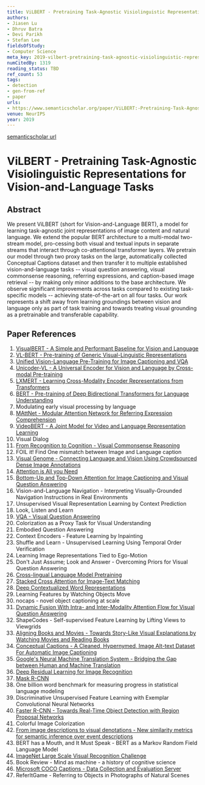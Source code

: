 ```yaml
---
title: ViLBERT - Pretraining Task-Agnostic Visiolinguistic Representations for Vision-and-Language Tasks
authors:
- Jiasen Lu
- Dhruv Batra
- Devi Parikh
- Stefan Lee
fieldsOfStudy:
- Computer Science
meta_key: 2019-vilbert-pretraining-task-agnostic-visiolinguistic-representations-for-vision-and-language-tasks
numCitedBy: 1319
reading_status: TBD
ref_count: 53
tags:
- detection
- gen-from-ref
- paper
urls:
- https://www.semanticscholar.org/paper/ViLBERT:-Pretraining-Task-Agnostic-Visiolinguistic-Lu-Batra/65a9c7b0800c86a196bc14e7621ff895cc6ab287?sort=total-citations
venue: NeurIPS
year: 2019
---
```


[semanticscholar url](https://www.semanticscholar.org/paper/ViLBERT:-Pretraining-Task-Agnostic-Visiolinguistic-Lu-Batra/65a9c7b0800c86a196bc14e7621ff895cc6ab287?sort=total-citations)

# ViLBERT - Pretraining Task-Agnostic Visiolinguistic Representations for Vision-and-Language Tasks

## Abstract

We present ViLBERT (short for Vision-and-Language BERT), a model for learning task-agnostic joint representations of image content and natural language. We extend the popular BERT architecture to a multi-modal two-stream model, pro-cessing both visual and textual inputs in separate streams that interact through co-attentional transformer layers. We pretrain our model through two proxy tasks on the large, automatically collected Conceptual Captions dataset and then transfer it to multiple established vision-and-language tasks -- visual question answering, visual commonsense reasoning, referring expressions, and caption-based image retrieval -- by making only minor additions to the base architecture. We observe significant improvements across tasks compared to existing task-specific models -- achieving state-of-the-art on all four tasks. Our work represents a shift away from learning groundings between vision and language only as part of task training and towards treating visual grounding as a pretrainable and transferable capability.

## Paper References

1. [VisualBERT - A Simple and Performant Baseline for Vision and Language](2019-visualbert-a-simple-and-performant-baseline-for-vision-and-language)
2. [VL-BERT - Pre-training of Generic Visual-Linguistic Representations](2020-vl-bert-pre-training-of-generic-visual-linguistic-representations)
3. [Unified Vision-Language Pre-Training for Image Captioning and VQA](2020-unified-vision-language-pre-training-for-image-captioning-and-vqa)
4. [Unicoder-VL - A Universal Encoder for Vision and Language by Cross-modal Pre-training](2020-unicoder-vl-a-universal-encoder-for-vision-and-language-by-cross-modal-pre-training)
5. [LXMERT - Learning Cross-Modality Encoder Representations from Transformers](2019-lxmert-learning-cross-modality-encoder-representations-from-transformers)
6. [BERT - Pre-training of Deep Bidirectional Transformers for Language Understanding](2019-bert.md)
7. Modulating early visual processing by language
8. [MAttNet - Modular Attention Network for Referring Expression Comprehension](2018-mattnet-modular-attention-network-for-referring-expression-comprehension)
9. [VideoBERT - A Joint Model for Video and Language Representation Learning](2019-videobert-a-joint-model-for-video-and-language-representation-learning)
10. Visual Dialog
11. [From Recognition to Cognition - Visual Commonsense Reasoning](2019-from-recognition-to-cognition-visual-commonsense-reasoning)
12. FOIL it! Find One mismatch between Image and Language caption
13. [Visual Genome - Connecting Language and Vision Using Crowdsourced Dense Image Annotations](2016-visual-genome-connecting-language-and-vision-using-crowdsourced-dense-image-annotations)
14. [Attention is All you Need](2017-transformer.md)
15. [Bottom-Up and Top-Down Attention for Image Captioning and Visual Question Answering](2018-bottom-up-and-top-down-attention-for-image-captioning-and-visual-question-answering)
16. Vision-and-Language Navigation - Interpreting Visually-Grounded Navigation Instructions in Real Environments
17. Unsupervised Visual Representation Learning by Context Prediction
18. Look, Listen and Learn
19. [VQA - Visual Question Answering](2015-vqa-visual-question-answering)
20. Colorization as a Proxy Task for Visual Understanding
21. Embodied Question Answering
22. Context Encoders - Feature Learning by Inpainting
23. Shuffle and Learn - Unsupervised Learning Using Temporal Order Verification
24. Learning Image Representations Tied to Ego-Motion
25. Don't Just Assume; Look and Answer - Overcoming Priors for Visual Question Answering
26. [Cross-lingual Language Model Pretraining](2019-cross-lingual-language-model-pretraining)
27. [Stacked Cross Attention for Image-Text Matching](2018-stacked-cross-attention-for-image-text-matching)
28. [Deep Contextualized Word Representations](2018-deep-contextualized-word-representations)
29. Learning Features by Watching Objects Move
30. nocaps - novel object captioning at scale
31. [Dynamic Fusion With Intra- and Inter-Modality Attention Flow for Visual Question Answering](2019-dynamic-fusion-with-intra-and-inter-modality-attention-flow-for-visual-question-answering)
32. ShapeCodes - Self-supervised Feature Learning by Lifting Views to Viewgrids
33. [Aligning Books and Movies - Towards Story-Like Visual Explanations by Watching Movies and Reading Books](2015-aligning-books-and-movies-towards-story-like-visual-explanations-by-watching-movies-and-reading-books)
34. [Conceptual Captions - A Cleaned, Hypernymed, Image Alt-text Dataset For Automatic Image Captioning](2018-conceptual-captions-a-cleaned-hypernymed-image-alt-text-dataset-for-automatic-image-captioning)
35. [Google's Neural Machine Translation System - Bridging the Gap between Human and Machine Translation](2016-google-s-neural-machine-translation-system-bridging-the-gap-between-human-and-machine-translation)
36. [Deep Residual Learning for Image Recognition](2015-resnet.md)
37. [Mask R-CNN](2017-mask-r-cnn.md)
38. One billion word benchmark for measuring progress in statistical language modeling
39. Discriminative Unsupervised Feature Learning with Exemplar Convolutional Neural Networks
40. [Faster R-CNN - Towards Real-Time Object Detection with Region Proposal Networks](2015-faster-r-cnn.md)
41. Colorful Image Colorization
42. [From image descriptions to visual denotations - New similarity metrics for semantic inference over event descriptions](2014-from-image-descriptions-to-visual-denotations-new-similarity-metrics-for-semantic-inference-over-event-descriptions)
43. BERT has a Mouth, and It Must Speak - BERT as a Markov Random Field Language Model
44. [ImageNet Large Scale Visual Recognition Challenge](2015-imagenet-large-scale-visual-recognition-challenge)
45. Book Review - Mind as machine - a history of cognitive science
46. [Microsoft COCO Captions - Data Collection and Evaluation Server](2015-microsoft-coco-captions-data-collection-and-evaluation-server)
47. ReferItGame - Referring to Objects in Photographs of Natural Scenes

